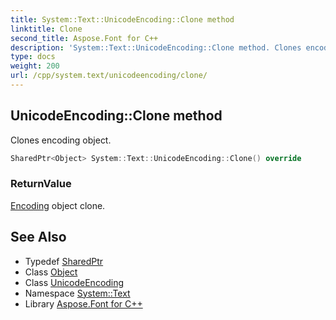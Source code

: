 ```yaml
---
title: System::Text::UnicodeEncoding::Clone method
linktitle: Clone
second_title: Aspose.Font for C++
description: 'System::Text::UnicodeEncoding::Clone method. Clones encoding object in C++.'
type: docs
weight: 200
url: /cpp/system.text/unicodeencoding/clone/
---
```

## UnicodeEncoding::Clone method


Clones encoding object.

```cpp
SharedPtr<Object> System::Text::UnicodeEncoding::Clone() override
```


### ReturnValue

[Encoding](../../encoding/) object clone.

## See Also

* Typedef [SharedPtr](../../../system/sharedptr/)
* Class [Object](../../../system/object/)
* Class [UnicodeEncoding](../)
* Namespace [System::Text](../../)
* Library [Aspose.Font for C++](../../../)
